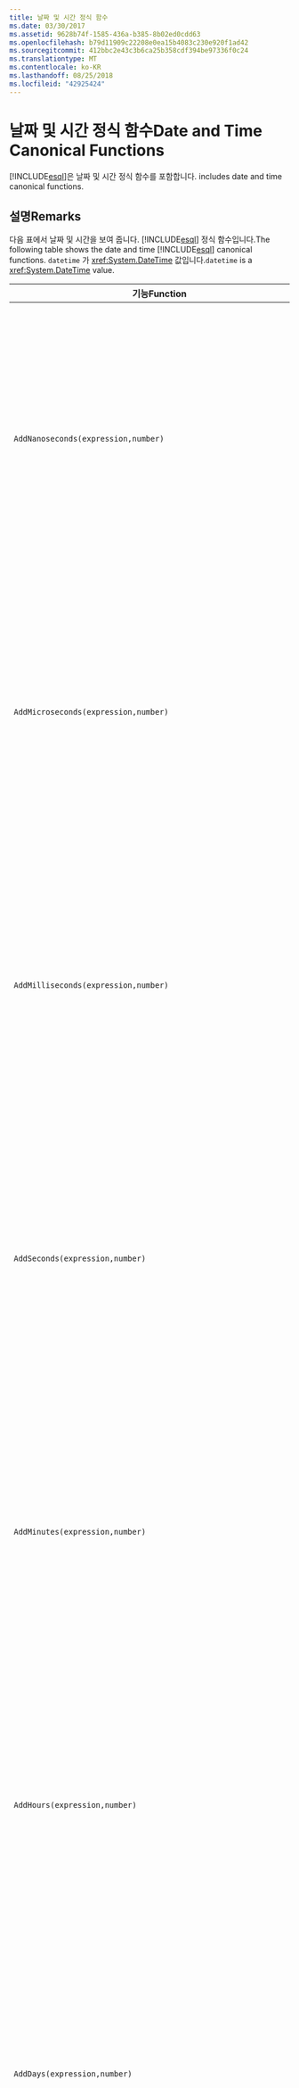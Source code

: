 ```yaml
---
title: 날짜 및 시간 정식 함수
ms.date: 03/30/2017
ms.assetid: 9628b74f-1585-436a-b385-8b02ed0cdd63
ms.openlocfilehash: b79d11909c22208e0ea15b4083c230e920f1ad42
ms.sourcegitcommit: 412bbc2e43c3b6ca25b358cdf394be97336f0c24
ms.translationtype: MT
ms.contentlocale: ko-KR
ms.lasthandoff: 08/25/2018
ms.locfileid: "42925424"
---
```

# <a name="date-and-time-canonical-functions"></a><span data-ttu-id="a46a5-102">날짜 및 시간 정식 함수</span><span class="sxs-lookup"><span data-stu-id="a46a5-102">Date and Time Canonical Functions</span></span>
[!INCLUDE[esql](../../../../../../includes/esql-md.md)]<span data-ttu-id="a46a5-103">은 날짜 및 시간 정식 함수를 포함합니다.</span><span class="sxs-lookup"><span data-stu-id="a46a5-103"> includes date and time canonical functions.</span></span>  
  
## <a name="remarks"></a><span data-ttu-id="a46a5-104">설명</span><span class="sxs-lookup"><span data-stu-id="a46a5-104">Remarks</span></span>  
 <span data-ttu-id="a46a5-105">다음 표에서 날짜 및 시간을 보여 줍니다. [!INCLUDE[esql](../../../../../../includes/esql-md.md)] 정식 함수입니다.</span><span class="sxs-lookup"><span data-stu-id="a46a5-105">The following table shows the date and time [!INCLUDE[esql](../../../../../../includes/esql-md.md)] canonical functions.</span></span> <span data-ttu-id="a46a5-106">`datetime` 가 <xref:System.DateTime> 값입니다.</span><span class="sxs-lookup"><span data-stu-id="a46a5-106">`datetime` is a <xref:System.DateTime> value.</span></span>  
  
|<span data-ttu-id="a46a5-107">기능</span><span class="sxs-lookup"><span data-stu-id="a46a5-107">Function</span></span>|<span data-ttu-id="a46a5-108">설명</span><span class="sxs-lookup"><span data-stu-id="a46a5-108">Description</span></span>|  
|--------------|-----------------|  
|`AddNanoseconds(expression,number)`|<span data-ttu-id="a46a5-109">지정된 `number`(나노초)를 `expression`에 추가합니다.</span><span class="sxs-lookup"><span data-stu-id="a46a5-109">Adds the specified `number` of nanoseconds to the `expression`.</span></span><br /><br /> <span data-ttu-id="a46a5-110">**인수**</span><span class="sxs-lookup"><span data-stu-id="a46a5-110">**Arguments**</span></span><br /><br /> <span data-ttu-id="a46a5-111">`expression`: `DateTime`, `DateTimeOffset` 또는 `Time`입니다.</span><span class="sxs-lookup"><span data-stu-id="a46a5-111">`expression`: `DateTime`, `DateTimeOffset`, or `Time`.</span></span><br /><br /> <span data-ttu-id="a46a5-112">`number`: `Int32`입니다.</span><span class="sxs-lookup"><span data-stu-id="a46a5-112">`number`: `Int32`.</span></span><br /><br /> <span data-ttu-id="a46a5-113">**반환 값**</span><span class="sxs-lookup"><span data-stu-id="a46a5-113">**Return Value**</span></span><br /><br /> <span data-ttu-id="a46a5-114">`expression`의 형식입니다.</span><span class="sxs-lookup"><span data-stu-id="a46a5-114">The type of `expression`.</span></span>|  
|`AddMicroseconds(expression,number)`|<span data-ttu-id="a46a5-115">지정된 `number`(마이크로초)를 `expression`에 추가합니다.</span><span class="sxs-lookup"><span data-stu-id="a46a5-115">Adds the specified `number` of microseconds to the `expression`.</span></span><br /><br /> <span data-ttu-id="a46a5-116">**인수**</span><span class="sxs-lookup"><span data-stu-id="a46a5-116">**Arguments**</span></span><br /><br /> <span data-ttu-id="a46a5-117">`expression`: `DateTime`, `DateTimeOffset` 또는 `Time`입니다.</span><span class="sxs-lookup"><span data-stu-id="a46a5-117">`expression`: `DateTime`, `DateTimeOffset`, or `Time`.</span></span><br /><br /> <span data-ttu-id="a46a5-118">`number`: `Int32`입니다.</span><span class="sxs-lookup"><span data-stu-id="a46a5-118">`number`: `Int32`.</span></span><br /><br /> <span data-ttu-id="a46a5-119">**반환 값**</span><span class="sxs-lookup"><span data-stu-id="a46a5-119">**Return Value**</span></span><br /><br /> <span data-ttu-id="a46a5-120">`expression`의 형식입니다.</span><span class="sxs-lookup"><span data-stu-id="a46a5-120">The type of `expression`.</span></span>|  
|`AddMilliseconds(expression,number)`|<span data-ttu-id="a46a5-121">지정된 `number`(밀리초)를 `expression`에 추가합니다.</span><span class="sxs-lookup"><span data-stu-id="a46a5-121">Adds the specified `number` of milliseconds to the `expression`.</span></span><br /><br /> <span data-ttu-id="a46a5-122">**인수**</span><span class="sxs-lookup"><span data-stu-id="a46a5-122">**Arguments**</span></span><br /><br /> <span data-ttu-id="a46a5-123">`expression`: `DateTime`, `DateTimeOffset` 또는 `Time`입니다.</span><span class="sxs-lookup"><span data-stu-id="a46a5-123">`expression`: `DateTime`, `DateTimeOffset`, or `Time`.</span></span><br /><br /> <span data-ttu-id="a46a5-124">`number`: `Int32`입니다.</span><span class="sxs-lookup"><span data-stu-id="a46a5-124">`number`: `Int32`.</span></span><br /><br /> <span data-ttu-id="a46a5-125">**반환 값**</span><span class="sxs-lookup"><span data-stu-id="a46a5-125">**Return Value**</span></span><br /><br /> <span data-ttu-id="a46a5-126">`expression`의 형식입니다.</span><span class="sxs-lookup"><span data-stu-id="a46a5-126">The type of `expression`.</span></span>|  
|`AddSeconds(expression,number)`|<span data-ttu-id="a46a5-127">지정된 `number`(초)를 `expression`에 추가합니다.</span><span class="sxs-lookup"><span data-stu-id="a46a5-127">Adds the specified `number` of seconds to the `expression`.</span></span><br /><br /> <span data-ttu-id="a46a5-128">**인수**</span><span class="sxs-lookup"><span data-stu-id="a46a5-128">**Arguments**</span></span><br /><br /> <span data-ttu-id="a46a5-129">`expression`: `DateTime`, `DateTimeOffset` 또는 `Time`입니다.</span><span class="sxs-lookup"><span data-stu-id="a46a5-129">`expression`: `DateTime`, `DateTimeOffset`, or `Time`.</span></span><br /><br /> <span data-ttu-id="a46a5-130">`number`: `Int32`입니다.</span><span class="sxs-lookup"><span data-stu-id="a46a5-130">`number`: `Int32`.</span></span><br /><br /> <span data-ttu-id="a46a5-131">**반환 값**</span><span class="sxs-lookup"><span data-stu-id="a46a5-131">**Return Value**</span></span><br /><br /> <span data-ttu-id="a46a5-132">`expression`의 형식입니다.</span><span class="sxs-lookup"><span data-stu-id="a46a5-132">The type of `expression`.</span></span>|  
|`AddMinutes(expression,number)`|<span data-ttu-id="a46a5-133">지정된 `number`(분)를 `expression`에 추가합니다.</span><span class="sxs-lookup"><span data-stu-id="a46a5-133">Adds the specified `number` of minutes to the `expression`.</span></span><br /><br /> <span data-ttu-id="a46a5-134">**인수**</span><span class="sxs-lookup"><span data-stu-id="a46a5-134">**Arguments**</span></span><br /><br /> <span data-ttu-id="a46a5-135">`expression`: `DateTime`, `DateTimeOffset` 또는 `Time`입니다.</span><span class="sxs-lookup"><span data-stu-id="a46a5-135">`expression`: `DateTime`, `DateTimeOffset`, or `Time`.</span></span><br /><br /> <span data-ttu-id="a46a5-136">`number`: `Int32`입니다.</span><span class="sxs-lookup"><span data-stu-id="a46a5-136">`number`: `Int32`.</span></span><br /><br /> <span data-ttu-id="a46a5-137">**반환 값**</span><span class="sxs-lookup"><span data-stu-id="a46a5-137">**Return Value**</span></span><br /><br /> <span data-ttu-id="a46a5-138">`expression`의 형식입니다.</span><span class="sxs-lookup"><span data-stu-id="a46a5-138">The type of `expression`.</span></span>|  
|`AddHours(expression,number)`|<span data-ttu-id="a46a5-139">지정된 `number`(시간)를 `expression`에 추가합니다.</span><span class="sxs-lookup"><span data-stu-id="a46a5-139">Adds the specified `number` of hours to the `expression`.</span></span><br /><br /> <span data-ttu-id="a46a5-140">**인수**</span><span class="sxs-lookup"><span data-stu-id="a46a5-140">**Arguments**</span></span><br /><br /> <span data-ttu-id="a46a5-141">`expression`: `DateTime`, `DateTimeOffset` 또는 `Time`입니다.</span><span class="sxs-lookup"><span data-stu-id="a46a5-141">`expression`: `DateTime`, `DateTimeOffset`, or `Time`.</span></span><br /><br /> <span data-ttu-id="a46a5-142">`number`: `Int32`입니다.</span><span class="sxs-lookup"><span data-stu-id="a46a5-142">`number`: `Int32`.</span></span><br /><br /> <span data-ttu-id="a46a5-143">**반환 값**</span><span class="sxs-lookup"><span data-stu-id="a46a5-143">**Return Value**</span></span><br /><br /> <span data-ttu-id="a46a5-144">`expression`의 형식입니다.</span><span class="sxs-lookup"><span data-stu-id="a46a5-144">The type of `expression`.</span></span>|  
|`AddDays(expression,number)`|<span data-ttu-id="a46a5-145">지정된 `number`(일)를 `expression`에 추가합니다.</span><span class="sxs-lookup"><span data-stu-id="a46a5-145">Adds the specified `number` of days to the `expression`.</span></span><br /><br /> <span data-ttu-id="a46a5-146">**인수**</span><span class="sxs-lookup"><span data-stu-id="a46a5-146">**Arguments**</span></span><br /><br /> <span data-ttu-id="a46a5-147">`expression`: `DateTime` 또는 `DateTimeOffset`입니다.</span><span class="sxs-lookup"><span data-stu-id="a46a5-147">`expression`: `DateTime` or `DateTimeOffset`.</span></span><br /><br /> <span data-ttu-id="a46a5-148">`number`: `Int32`입니다.</span><span class="sxs-lookup"><span data-stu-id="a46a5-148">`number`: `Int32`.</span></span><br /><br /> <span data-ttu-id="a46a5-149">**반환 값**</span><span class="sxs-lookup"><span data-stu-id="a46a5-149">**Return Value**</span></span><br /><br /> <span data-ttu-id="a46a5-150">`expression`의 형식입니다.</span><span class="sxs-lookup"><span data-stu-id="a46a5-150">The type of `expression`.</span></span>|  
|`AddMonths(expression,number)`|<span data-ttu-id="a46a5-151">지정된 `number`(월)를 `expression`에 추가합니다.</span><span class="sxs-lookup"><span data-stu-id="a46a5-151">Adds the specified `number` of months to the `expression`.</span></span><br /><br /> <span data-ttu-id="a46a5-152">**인수**</span><span class="sxs-lookup"><span data-stu-id="a46a5-152">**Arguments**</span></span><br /><br /> <span data-ttu-id="a46a5-153">`expression`: `DateTime` 또는 `DateTimeOffset`입니다.</span><span class="sxs-lookup"><span data-stu-id="a46a5-153">`expression`: `DateTime` or `DateTimeOffset`.</span></span><br /><br /> <span data-ttu-id="a46a5-154">`number`: `Int32`입니다.</span><span class="sxs-lookup"><span data-stu-id="a46a5-154">`number`: `Int32`.</span></span><br /><br /> <span data-ttu-id="a46a5-155">**반환 값**</span><span class="sxs-lookup"><span data-stu-id="a46a5-155">**Return Value**</span></span><br /><br /> <span data-ttu-id="a46a5-156">`expression`의 형식입니다.</span><span class="sxs-lookup"><span data-stu-id="a46a5-156">The type of `expression`.</span></span>|  
|`AddYears(expression,number)`|<span data-ttu-id="a46a5-157">지정된 `number`(연도)를 `expression`에 추가합니다.</span><span class="sxs-lookup"><span data-stu-id="a46a5-157">Adds the specified `number` of years to the `expression`.</span></span><br /><br /> <span data-ttu-id="a46a5-158">**인수**</span><span class="sxs-lookup"><span data-stu-id="a46a5-158">**Arguments**</span></span><br /><br /> <span data-ttu-id="a46a5-159">`expression`: `DateTime` 또는 `DateTimeOffset`입니다.</span><span class="sxs-lookup"><span data-stu-id="a46a5-159">`expression`: `DateTime` or `DateTimeOffset`.</span></span><br /><br /> <span data-ttu-id="a46a5-160">`number`: `Int32`입니다.</span><span class="sxs-lookup"><span data-stu-id="a46a5-160">`number`: `Int32`.</span></span><br /><br /> <span data-ttu-id="a46a5-161">**반환 값**</span><span class="sxs-lookup"><span data-stu-id="a46a5-161">**Return Value**</span></span><br /><br /> <span data-ttu-id="a46a5-162">`expression`의 형식입니다.</span><span class="sxs-lookup"><span data-stu-id="a46a5-162">The type of `expression`.</span></span>|  
|`CreateDateTime(year,month,day,hour,minute,second)`|<span data-ttu-id="a46a5-163">새 `DateTime` 값을 서버 시간대의 서버 현재 날짜 및 시간으로 반환합니다.</span><span class="sxs-lookup"><span data-stu-id="a46a5-163">Returns a new `DateTime` value as the current date and time of the server in the server's time zone.</span></span><br /><br /> <span data-ttu-id="a46a5-164">**인수**</span><span class="sxs-lookup"><span data-stu-id="a46a5-164">**Arguments**</span></span><br /><br /> <span data-ttu-id="a46a5-165">`year`, `month`, `day`, `hour`, `minute`: `Int16` 및 `Int32`입니다.</span><span class="sxs-lookup"><span data-stu-id="a46a5-165">`year`, `month`, `day`, `hour`, `minute`: `Int16` and `Int32`.</span></span><br /><br /> <span data-ttu-id="a46a5-166">`second`: `Double`입니다.</span><span class="sxs-lookup"><span data-stu-id="a46a5-166">`second`: `Double`.</span></span><br /><br /> <span data-ttu-id="a46a5-167">**반환 값**</span><span class="sxs-lookup"><span data-stu-id="a46a5-167">**Return Value**</span></span><br /><br /> <span data-ttu-id="a46a5-168">`DateTime`</span><span class="sxs-lookup"><span data-stu-id="a46a5-168">A `DateTime`.</span></span>|  
|`CreateDateTimeOffset(year,month,day,hour,minute,second,tzoffset)`|<span data-ttu-id="a46a5-169">새 `DateTimeOffset` 값을 UTC(Coordinated Universal Time)에 상대적인 서버 현재 날짜 및 시간으로 반환합니다.</span><span class="sxs-lookup"><span data-stu-id="a46a5-169">Returns a new `DateTimeOffset` value as the current date and time of the server relative to the Coordinated Universal Time (UTC).</span></span><br /><br /> <span data-ttu-id="a46a5-170">**인수**</span><span class="sxs-lookup"><span data-stu-id="a46a5-170">**Arguments**</span></span><br /><br /> <span data-ttu-id="a46a5-171">`year`, `month`, `day`, `hour`, `minute`, `tzoffset`: `Int32`입니다.</span><span class="sxs-lookup"><span data-stu-id="a46a5-171">`year`, `month`, `day`, `hour`, `minute`, `tzoffset`: `Int32`.</span></span><br /><br /> <span data-ttu-id="a46a5-172">`second`: `Double`입니다.</span><span class="sxs-lookup"><span data-stu-id="a46a5-172">`second`: `Double`.</span></span><br /><br /> <span data-ttu-id="a46a5-173">**반환 값**</span><span class="sxs-lookup"><span data-stu-id="a46a5-173">**Return Value**</span></span><br /><br /> <span data-ttu-id="a46a5-174">`DateTimeOffset`</span><span class="sxs-lookup"><span data-stu-id="a46a5-174">A `DateTimeOffset`.</span></span>|  
|`CreateTime(hour,minute,second)`|<span data-ttu-id="a46a5-175">새 `Time` 값을 현재 시간으로 반환합니다.</span><span class="sxs-lookup"><span data-stu-id="a46a5-175">Returns a new `Time` value as the current time.</span></span><br /><br /> <span data-ttu-id="a46a5-176">**인수**</span><span class="sxs-lookup"><span data-stu-id="a46a5-176">**Arguments**</span></span><br /><br /> <span data-ttu-id="a46a5-177">`hour` 및 `minute`: `Int32`입니다.</span><span class="sxs-lookup"><span data-stu-id="a46a5-177">`hour` and `minute`: `Int32`.</span></span><br /><br /> <span data-ttu-id="a46a5-178">`second`: `Double`입니다.</span><span class="sxs-lookup"><span data-stu-id="a46a5-178">`second`: `Double`.</span></span><br /><br /> <span data-ttu-id="a46a5-179">**반환 값**</span><span class="sxs-lookup"><span data-stu-id="a46a5-179">**Return Value**</span></span><br /><br /> <span data-ttu-id="a46a5-180">`Time`</span><span class="sxs-lookup"><span data-stu-id="a46a5-180">A `Time`.</span></span>|  
|`CurrentDateTime()`|<span data-ttu-id="a46a5-181">`DateTime` 값을 서버 시간대의 서버 현재 날짜 및 시간으로 반환합니다.</span><span class="sxs-lookup"><span data-stu-id="a46a5-181">Returns a `DateTime` value as the current date and time of the server in the server's time zone.</span></span><br /><br /> <span data-ttu-id="a46a5-182">**반환 값**</span><span class="sxs-lookup"><span data-stu-id="a46a5-182">**Return Value**</span></span><br /><br /> <span data-ttu-id="a46a5-183">`DateTime`</span><span class="sxs-lookup"><span data-stu-id="a46a5-183">A `DateTime`.</span></span>|  
|`CurrentDateTimeOffset()`|<span data-ttu-id="a46a5-184">현재 날짜, 시간 및 오프셋을 `DateTimeOffset`으로 반환합니다.</span><span class="sxs-lookup"><span data-stu-id="a46a5-184">Returns the current date, time and offset as a `DateTimeOffset`.</span></span><br /><br /> <span data-ttu-id="a46a5-185">**반환 값**</span><span class="sxs-lookup"><span data-stu-id="a46a5-185">**Return Value**</span></span><br /><br /> <span data-ttu-id="a46a5-186">`DateTimeOffset`</span><span class="sxs-lookup"><span data-stu-id="a46a5-186">A `DateTimeOffset`.</span></span>|  
|`CurrentUtcDateTime()`|<span data-ttu-id="a46a5-187"><xref:System.DateTime> 값을 UTS 시간대의 서버 현재 날짜 및 시간 형태로 반환합니다.</span><span class="sxs-lookup"><span data-stu-id="a46a5-187">Returns a <xref:System.DateTime> value as the current date and time of the server in the UTS time zone.</span></span><br /><br /> <span data-ttu-id="a46a5-188">**반환 값**</span><span class="sxs-lookup"><span data-stu-id="a46a5-188">**Return Value**</span></span><br /><br /> <span data-ttu-id="a46a5-189">`DateTime`</span><span class="sxs-lookup"><span data-stu-id="a46a5-189">A `DateTime`.</span></span>|  
|`Day(expression)`|<span data-ttu-id="a46a5-190">`expression`의 일 부분을 1에서 31 사이의 `Int32`로 반환합니다.</span><span class="sxs-lookup"><span data-stu-id="a46a5-190">Returns the day portion of `expression` as an `Int32` between 1 and 31.</span></span><br /><br /> <span data-ttu-id="a46a5-191">**인수**</span><span class="sxs-lookup"><span data-stu-id="a46a5-191">**Arguments**</span></span><br /><br /> <span data-ttu-id="a46a5-192">`DateTime` 및 `DateTimeOffset`입니다.</span><span class="sxs-lookup"><span data-stu-id="a46a5-192">A `DateTime` and `DateTimeOffset`.</span></span><br /><br /> <span data-ttu-id="a46a5-193">**반환 값**</span><span class="sxs-lookup"><span data-stu-id="a46a5-193">**Return Value**</span></span><br /><br /> <span data-ttu-id="a46a5-194">`Int32`입니다.</span><span class="sxs-lookup"><span data-stu-id="a46a5-194">An `Int32`.</span></span><br /><br /> <span data-ttu-id="a46a5-195">**예제**</span><span class="sxs-lookup"><span data-stu-id="a46a5-195">**Example**</span></span><br /><br /> `-- The following example returns 12.`<br /><br /> `Day(cast('03/12/1998' as DateTime))`|  
|`DayOfYear(expression)`|<span data-ttu-id="a46a5-196">`expression`의 일 부분을 1에서 366 사이의 `Int32`로 반환합니다. 여기서 366은 윤년의 마지막 날에 대해 반환됩니다.</span><span class="sxs-lookup"><span data-stu-id="a46a5-196">Returns the day portion of `expression` as an `Int32` between 1 and 366, where 366 is returned for the last day of a leap year.</span></span><br /><br /> <span data-ttu-id="a46a5-197">**인수**</span><span class="sxs-lookup"><span data-stu-id="a46a5-197">**Arguments**</span></span><br /><br /> <span data-ttu-id="a46a5-198">`DateTime` 또는 `DateTimeOffset`입니다.</span><span class="sxs-lookup"><span data-stu-id="a46a5-198">A `DateTime` or `DateTimeOffset`.</span></span><br /><br /> <span data-ttu-id="a46a5-199">**반환 값**</span><span class="sxs-lookup"><span data-stu-id="a46a5-199">**Return Value**</span></span><br /><br /> <span data-ttu-id="a46a5-200">`Int32`입니다.</span><span class="sxs-lookup"><span data-stu-id="a46a5-200">An `Int32`.</span></span>|  
|`DiffNanoseconds(startExpression,endExpression)`|<span data-ttu-id="a46a5-201">`startExpression`과 `endExpression`의 차(나노초)를 반환합니다.</span><span class="sxs-lookup"><span data-stu-id="a46a5-201">Returns the difference, in nanoseconds, between `startExpression` and `endExpression`.</span></span><br /><br /> <span data-ttu-id="a46a5-202">**인수**</span><span class="sxs-lookup"><span data-stu-id="a46a5-202">**Arguments**</span></span><br /><br /> <span data-ttu-id="a46a5-203">`startExpression`, `endExpression`: `DateTime`, `DateTimeOffset` 또는 `Time`입니다.</span><span class="sxs-lookup"><span data-stu-id="a46a5-203">`startExpression`, `endExpression`: `DateTime`, `DateTimeOffset`, or `Time`.</span></span> <span data-ttu-id="a46a5-204">**참고:** `startExpression` 고 `endExpression` 동일한 형식 이어야 합니다.  </span><span class="sxs-lookup"><span data-stu-id="a46a5-204">**Note:**  `startExpression` and `endExpression` must be of the same type.</span></span> <br /><br /> <span data-ttu-id="a46a5-205">**반환 값**</span><span class="sxs-lookup"><span data-stu-id="a46a5-205">**Return Value**</span></span><br /><br /> <span data-ttu-id="a46a5-206">`Int32`입니다.</span><span class="sxs-lookup"><span data-stu-id="a46a5-206">An `Int32`.</span></span>|  
|`DiffMilliseconds(startExpression,endExpression)`|<span data-ttu-id="a46a5-207">`startExpression`과 `endExpression`의 차(밀리초)를 반환합니다.</span><span class="sxs-lookup"><span data-stu-id="a46a5-207">Returns the difference, in milliseconds, between `startExpression` and `endExpression`.</span></span><br /><br /> <span data-ttu-id="a46a5-208">**인수**</span><span class="sxs-lookup"><span data-stu-id="a46a5-208">**Arguments**</span></span><br /><br /> <span data-ttu-id="a46a5-209">`startExpression`, `endExpression`: `DateTime`, `DateTimeOffset` 또는 `Time`입니다.</span><span class="sxs-lookup"><span data-stu-id="a46a5-209">`startExpression`, `endExpression`: `DateTime`, `DateTimeOffset`, or `Time`.</span></span> <span data-ttu-id="a46a5-210">**참고:** `startExpression` 고 `endExpression` 동일한 형식 이어야 합니다.  </span><span class="sxs-lookup"><span data-stu-id="a46a5-210">**Note:**  `startExpression` and `endExpression` must be of the same type.</span></span> <br /><br /> <span data-ttu-id="a46a5-211">**반환 값**</span><span class="sxs-lookup"><span data-stu-id="a46a5-211">**Return Value**</span></span><br /><br /> <span data-ttu-id="a46a5-212">`Int32`입니다.</span><span class="sxs-lookup"><span data-stu-id="a46a5-212">An `Int32`.</span></span>|  
|`DiffMicroseconds(startExpression,endExpression)`|<span data-ttu-id="a46a5-213">`startExpression`과 `endExpression`의 차(마이크로초)를 반환합니다.</span><span class="sxs-lookup"><span data-stu-id="a46a5-213">Returns the difference, in microseconds, between `startExpression` and `endExpression`.</span></span><br /><br /> <span data-ttu-id="a46a5-214">**인수**</span><span class="sxs-lookup"><span data-stu-id="a46a5-214">**Arguments**</span></span><br /><br /> <span data-ttu-id="a46a5-215">`startExpression`, `endExpression`: `DateTime`, `DateTimeOffset` 또는 `Time`입니다.</span><span class="sxs-lookup"><span data-stu-id="a46a5-215">`startExpression`, `endExpression`: `DateTime`, `DateTimeOffset`, or `Time`.</span></span> <span data-ttu-id="a46a5-216">**참고:** `startExpression` 고 `endExpression` 동일한 형식 이어야 합니다.  </span><span class="sxs-lookup"><span data-stu-id="a46a5-216">**Note:**  `startExpression` and `endExpression` must be of the same type.</span></span> <br /><br /> <span data-ttu-id="a46a5-217">**반환 값**</span><span class="sxs-lookup"><span data-stu-id="a46a5-217">**Return Value**</span></span><br /><br /> <span data-ttu-id="a46a5-218">`Int32`입니다.</span><span class="sxs-lookup"><span data-stu-id="a46a5-218">An `Int32`.</span></span>|  
|`DiffSeconds(startExpression,endExpression)`|<span data-ttu-id="a46a5-219">`startExpression`과 `endExpression`의 차(초)를 반환합니다.</span><span class="sxs-lookup"><span data-stu-id="a46a5-219">Returns the difference, in seconds, between `startExpression` and `endExpression`.</span></span><br /><br /> <span data-ttu-id="a46a5-220">**인수**</span><span class="sxs-lookup"><span data-stu-id="a46a5-220">**Arguments**</span></span><br /><br /> <span data-ttu-id="a46a5-221">`startExpression`, `endExpression`: `DateTime`, `DateTimeOffset` 또는 `Time`입니다.</span><span class="sxs-lookup"><span data-stu-id="a46a5-221">`startExpression`, `endExpression`: `DateTime`, `DateTimeOffset`, or `Time`.</span></span> <span data-ttu-id="a46a5-222">**참고:** `startExpression` 고 `endExpression` 동일한 형식 이어야 합니다.  </span><span class="sxs-lookup"><span data-stu-id="a46a5-222">**Note:**  `startExpression` and `endExpression` must be of the same type.</span></span> <br /><br /> <span data-ttu-id="a46a5-223">**반환 값**</span><span class="sxs-lookup"><span data-stu-id="a46a5-223">**Return Value**</span></span><br /><br /> <span data-ttu-id="a46a5-224">`Int32`입니다.</span><span class="sxs-lookup"><span data-stu-id="a46a5-224">An `Int32`.</span></span>|  
|`DiffMinutes(startExpression,endExpression)`|<span data-ttu-id="a46a5-225">`startExpression`과 `endExpression`의 차(분)를 반환합니다.</span><span class="sxs-lookup"><span data-stu-id="a46a5-225">Returns the difference, in minutes, between `startExpression` and `endExpression`.</span></span><br /><br /> <span data-ttu-id="a46a5-226">**인수**</span><span class="sxs-lookup"><span data-stu-id="a46a5-226">**Arguments**</span></span><br /><br /> <span data-ttu-id="a46a5-227">`startExpression`, `endExpression`: `DateTime`, `DateTimeOffset` 또는 `Time`입니다.</span><span class="sxs-lookup"><span data-stu-id="a46a5-227">`startExpression`, `endExpression`: `DateTime`, `DateTimeOffset`, or `Time`.</span></span> <span data-ttu-id="a46a5-228">**참고:** `startExpression` 고 `endExpression` 동일한 형식 이어야 합니다.  </span><span class="sxs-lookup"><span data-stu-id="a46a5-228">**Note:**  `startExpression` and `endExpression` must be of the same type.</span></span> <br /><br /> <span data-ttu-id="a46a5-229">**반환 값**</span><span class="sxs-lookup"><span data-stu-id="a46a5-229">**Return Value**</span></span><br /><br /> <span data-ttu-id="a46a5-230">`Int32`입니다.</span><span class="sxs-lookup"><span data-stu-id="a46a5-230">An `Int32`.</span></span>|  
|`DiffHours(startExpression,endExpression)`|<span data-ttu-id="a46a5-231">`startExpression`과 `endExpression`의 차(시간)를 반환합니다.</span><span class="sxs-lookup"><span data-stu-id="a46a5-231">Returns the difference, in hours, between `startExpression` and `endExpression`.</span></span><br /><br /> <span data-ttu-id="a46a5-232">**인수**</span><span class="sxs-lookup"><span data-stu-id="a46a5-232">**Arguments**</span></span><br /><br /> <span data-ttu-id="a46a5-233">`startExpression`, `endExpression`: `DateTime`, `DateTimeOffset` 또는 `Time`입니다.</span><span class="sxs-lookup"><span data-stu-id="a46a5-233">`startExpression`, `endExpression`: `DateTime`, `DateTimeOffset`, or `Time`.</span></span> <span data-ttu-id="a46a5-234">**참고:** `startExpression` 고 `endExpression` 동일한 형식 이어야 합니다.  </span><span class="sxs-lookup"><span data-stu-id="a46a5-234">**Note:**  `startExpression` and `endExpression` must be of the same type.</span></span> <br /><br /> <span data-ttu-id="a46a5-235">**반환 값**</span><span class="sxs-lookup"><span data-stu-id="a46a5-235">**Return Value**</span></span><br /><br /> <span data-ttu-id="a46a5-236">`Int32`입니다.</span><span class="sxs-lookup"><span data-stu-id="a46a5-236">An `Int32`.</span></span>|  
|`DiffDays(startExpression,endExpression)`|<span data-ttu-id="a46a5-237">`startExpression`과 `endExpression`의 차(일)를 반환합니다.</span><span class="sxs-lookup"><span data-stu-id="a46a5-237">Returns the difference, in days, between `startExpression` and `endExpression`.</span></span><br /><br /> <span data-ttu-id="a46a5-238">**인수**</span><span class="sxs-lookup"><span data-stu-id="a46a5-238">**Arguments**</span></span><br /><br /> <span data-ttu-id="a46a5-239">`startExpression`: `endExpression`, `DateTime` 또는 `DateTimeOffset`입니다.</span><span class="sxs-lookup"><span data-stu-id="a46a5-239">`startExpression`, `endExpression`: `DateTime` or `DateTimeOffset`.</span></span> <span data-ttu-id="a46a5-240">**참고:** `startExpression` 고 `endExpression` 동일한 형식 이어야 합니다.  </span><span class="sxs-lookup"><span data-stu-id="a46a5-240">**Note:**  `startExpression` and `endExpression` must be of the same type.</span></span> <br /><br /> <span data-ttu-id="a46a5-241">**반환 값**</span><span class="sxs-lookup"><span data-stu-id="a46a5-241">**Return Value**</span></span><br /><br /> <span data-ttu-id="a46a5-242">`Int32`입니다.</span><span class="sxs-lookup"><span data-stu-id="a46a5-242">An `Int32`.</span></span>|  
|`DiffMonths(startExpression,endExpression)`|<span data-ttu-id="a46a5-243">`startExpression`과 `endExpression`의 차(월)를 반환합니다.</span><span class="sxs-lookup"><span data-stu-id="a46a5-243">Returns the difference, in months, between `startExpression` and `endExpression`.</span></span><br /><br /> <span data-ttu-id="a46a5-244">**인수**</span><span class="sxs-lookup"><span data-stu-id="a46a5-244">**Arguments**</span></span><br /><br /> <span data-ttu-id="a46a5-245">`startExpression`: `endExpression`, `DateTime` 또는 `DateTimeOffset`입니다.</span><span class="sxs-lookup"><span data-stu-id="a46a5-245">`startExpression`, `endExpression`: `DateTime` or `DateTimeOffset`.</span></span> <span data-ttu-id="a46a5-246">**참고:** `startExpression` 고 `endExpression` 동일한 형식 이어야 합니다.  </span><span class="sxs-lookup"><span data-stu-id="a46a5-246">**Note:**  `startExpression` and `endExpression` must be of the same type.</span></span> <br /><br /> <span data-ttu-id="a46a5-247">**반환 값**</span><span class="sxs-lookup"><span data-stu-id="a46a5-247">**Return Value**</span></span><br /><br /> <span data-ttu-id="a46a5-248">`Int32`입니다.</span><span class="sxs-lookup"><span data-stu-id="a46a5-248">An `Int32`.</span></span>|  
|`DiffYears(startExpression,endExpression)`|<span data-ttu-id="a46a5-249">`startExpression`과 `endExpression`의 차(연도)를 반환합니다.</span><span class="sxs-lookup"><span data-stu-id="a46a5-249">Returns the difference, in years, between `startExpression` and `endExpression`.</span></span><br /><br /> <span data-ttu-id="a46a5-250">**인수**</span><span class="sxs-lookup"><span data-stu-id="a46a5-250">**Arguments**</span></span><br /><br /> <span data-ttu-id="a46a5-251">`startExpression`: `endExpression`, `DateTime` 또는 `DateTimeOffset`입니다.</span><span class="sxs-lookup"><span data-stu-id="a46a5-251">`startExpression`, `endExpression`: `DateTime` or `DateTimeOffset`.</span></span> <span data-ttu-id="a46a5-252">**참고:** `startExpression` 고 `endExpression` 동일한 형식 이어야 합니다.  </span><span class="sxs-lookup"><span data-stu-id="a46a5-252">**Note:**  `startExpression` and `endExpression` must be of the same type.</span></span> <br /><br /> <span data-ttu-id="a46a5-253">**반환 값**</span><span class="sxs-lookup"><span data-stu-id="a46a5-253">**Return Value**</span></span><br /><br /> <span data-ttu-id="a46a5-254">`Int32`입니다.</span><span class="sxs-lookup"><span data-stu-id="a46a5-254">An `Int32`.</span></span>|  
|`GetTotalOffsetMinutes(datetimeoffset)`|<span data-ttu-id="a46a5-255">GMT에서 `datetimeoffset`을 차감한 시간(분)을 반환합니다.</span><span class="sxs-lookup"><span data-stu-id="a46a5-255">Returns the number of minutes that the `datetimeoffset` is offset from GMT.</span></span> <span data-ttu-id="a46a5-256">이 값은 일반적으로 +780에서 -780(+13시간에서 -13시간) 사이입니다.</span><span class="sxs-lookup"><span data-stu-id="a46a5-256">This is generally between +780 and -780 (+ or - 13 hrs).</span></span> <span data-ttu-id="a46a5-257">**참고:** 이 함수가 SQL Server 2008 에서만 지원 됩니다.</span><span class="sxs-lookup"><span data-stu-id="a46a5-257">**Note:**  This function is supported in SQL Server 2008 only.</span></span> <br /><br /> <span data-ttu-id="a46a5-258">**인수**</span><span class="sxs-lookup"><span data-stu-id="a46a5-258">**Arguments**</span></span><br /><br /> <span data-ttu-id="a46a5-259">`DateTimeOffset`</span><span class="sxs-lookup"><span data-stu-id="a46a5-259">A `DateTimeOffset`.</span></span><br /><br /> <span data-ttu-id="a46a5-260">**반환 값**</span><span class="sxs-lookup"><span data-stu-id="a46a5-260">**Return Value**</span></span><br /><br /> <span data-ttu-id="a46a5-261">`Int32`입니다.</span><span class="sxs-lookup"><span data-stu-id="a46a5-261">An `Int32`.</span></span>|  
|`Hour(expression)`|<span data-ttu-id="a46a5-262">`expression`의 시간 부분을 0에서 23 사이의 `Int32`로 반환합니다.</span><span class="sxs-lookup"><span data-stu-id="a46a5-262">Returns the hour portion of `expression` as an `Int32` between 0 and 23.</span></span><br /><br /> <span data-ttu-id="a46a5-263">**인수**</span><span class="sxs-lookup"><span data-stu-id="a46a5-263">**Arguments**</span></span><br /><br /> <span data-ttu-id="a46a5-264">`DateTime, Time` 및 `DateTimeOffset`입니다.</span><span class="sxs-lookup"><span data-stu-id="a46a5-264">A `DateTime, Time` and `DateTimeOffset`.</span></span><br /><br /> <span data-ttu-id="a46a5-265">**예제**</span><span class="sxs-lookup"><span data-stu-id="a46a5-265">**Example**</span></span><br /><br /> `-- The following example returns 22.`<br /><br /> `Hour(cast('22:35:5' as DateTime))`|  
|`Millisecond(expression)`|<span data-ttu-id="a46a5-266">`expression`의 밀리초 부분을 0에서 999 사이의 `Int32`로 반환합니다.</span><span class="sxs-lookup"><span data-stu-id="a46a5-266">Returns the milliseconds portion of `expression` as an `Int32` between 0 and 999.</span></span><br /><br /> <span data-ttu-id="a46a5-267">**인수**</span><span class="sxs-lookup"><span data-stu-id="a46a5-267">**Arguments**</span></span><br /><br /> <span data-ttu-id="a46a5-268">`DateTime, Time` 및 `DateTimeOffset`입니다.</span><span class="sxs-lookup"><span data-stu-id="a46a5-268">A `DateTime, Time` and `DateTimeOffset`.</span></span><br /><br /> <span data-ttu-id="a46a5-269">**반환 값**</span><span class="sxs-lookup"><span data-stu-id="a46a5-269">**Return Value**</span></span><br /><br /> <span data-ttu-id="a46a5-270">`Int32`입니다.</span><span class="sxs-lookup"><span data-stu-id="a46a5-270">An `Int32`.</span></span>|  
|`Minute(expression)`|<span data-ttu-id="a46a5-271">`expression`의 분 부분을 0에서 59 사이의 `Int32`로 반환합니다.</span><span class="sxs-lookup"><span data-stu-id="a46a5-271">Returns the minute portion of `expression` as an `Int32` between 0 and 59.</span></span><br /><br /> <span data-ttu-id="a46a5-272">**인수**</span><span class="sxs-lookup"><span data-stu-id="a46a5-272">**Arguments**</span></span><br /><br /> <span data-ttu-id="a46a5-273">`DateTime, Time` 또는 `DateTimeOffset`입니다.</span><span class="sxs-lookup"><span data-stu-id="a46a5-273">A `DateTime, Time` or `DateTimeOffset`.</span></span><br /><br /> <span data-ttu-id="a46a5-274">**반환 값**</span><span class="sxs-lookup"><span data-stu-id="a46a5-274">**Return Value**</span></span><br /><br /> <span data-ttu-id="a46a5-275">`Int32`입니다.</span><span class="sxs-lookup"><span data-stu-id="a46a5-275">An `Int32`.</span></span><br /><br /> <span data-ttu-id="a46a5-276">**예제**</span><span class="sxs-lookup"><span data-stu-id="a46a5-276">**Example**</span></span><br /><br /> `-- The following example returns 35`<br /><br /> `Minute(cast('22:35:5' as DateTime))`|  
|`Month(expression)`|<span data-ttu-id="a46a5-277">`expression`의 월 부분을 1에서 12 사이의 `Int32`로 반환합니다.</span><span class="sxs-lookup"><span data-stu-id="a46a5-277">Returns the month portion of `expression` as an `Int32` between 1 and 12.</span></span><br /><br /> <span data-ttu-id="a46a5-278">**인수**</span><span class="sxs-lookup"><span data-stu-id="a46a5-278">**Arguments**</span></span><br /><br /> <span data-ttu-id="a46a5-279">`DateTime` 또는 `DateTimeOffset`입니다.</span><span class="sxs-lookup"><span data-stu-id="a46a5-279">A `DateTime` or `DateTimeOffset`.</span></span><br /><br /> <span data-ttu-id="a46a5-280">**반환 값**</span><span class="sxs-lookup"><span data-stu-id="a46a5-280">**Return Value**</span></span><br /><br /> <span data-ttu-id="a46a5-281">`Int32`입니다.</span><span class="sxs-lookup"><span data-stu-id="a46a5-281">An `Int32`.</span></span><br /><br /> <span data-ttu-id="a46a5-282">**예제**</span><span class="sxs-lookup"><span data-stu-id="a46a5-282">**Example**</span></span><br /><br /> `-- The following example returns 3.`<br /><br /> `Month(cast('03/12/1998' as DateTime))`|  
|`Second(expression)`|<span data-ttu-id="a46a5-283">`expression`의 초 부분을 0에서 59 사이의 `Int32`로 반환합니다.</span><span class="sxs-lookup"><span data-stu-id="a46a5-283">Returns the seconds portion of `expression` as an `Int32` between 0 and 59.</span></span><br /><br /> <span data-ttu-id="a46a5-284">**인수**</span><span class="sxs-lookup"><span data-stu-id="a46a5-284">**Arguments**</span></span><br /><br /> <span data-ttu-id="a46a5-285">`DateTime, Time` 및 `DateTimeOffset`입니다.</span><span class="sxs-lookup"><span data-stu-id="a46a5-285">A `DateTime, Time` and `DateTimeOffset`.</span></span><br /><br /> <span data-ttu-id="a46a5-286">**반환 값**</span><span class="sxs-lookup"><span data-stu-id="a46a5-286">**Return Value**</span></span><br /><br /> <span data-ttu-id="a46a5-287">`Int32`입니다.</span><span class="sxs-lookup"><span data-stu-id="a46a5-287">An `Int32`.</span></span><br /><br /> <span data-ttu-id="a46a5-288">**예제**</span><span class="sxs-lookup"><span data-stu-id="a46a5-288">**Example**</span></span><br /><br /> `-- The following example returns 5`<br /><br /> `Second(cast('22:35:5' as DateTime))`|  
|`TruncateTime(expression)`|<span data-ttu-id="a46a5-289">시간 값이 잘린 `expression`을 반환합니다.</span><span class="sxs-lookup"><span data-stu-id="a46a5-289">Returns the `expression`, with the time values truncated.</span></span><br /><br /> <span data-ttu-id="a46a5-290">**인수**</span><span class="sxs-lookup"><span data-stu-id="a46a5-290">**Arguments**</span></span><br /><br /> <span data-ttu-id="a46a5-291">`DateTime` 또는 `DateTimeOffset`입니다.</span><span class="sxs-lookup"><span data-stu-id="a46a5-291">A `DateTime` or `DateTimeOffset`.</span></span><br /><br /> <span data-ttu-id="a46a5-292">**반환 값**</span><span class="sxs-lookup"><span data-stu-id="a46a5-292">**Return Value**</span></span><br /><br /> <span data-ttu-id="a46a5-293">`expression`의 형식입니다.</span><span class="sxs-lookup"><span data-stu-id="a46a5-293">The type of `expression`.</span></span>|  
|`Year(expression)`|<span data-ttu-id="a46a5-294">`expression`의 연도 부분을 `Int32` `YYYY`로 반환합니다.</span><span class="sxs-lookup"><span data-stu-id="a46a5-294">Returns the year portion of `expression` as an `Int32` `YYYY`.</span></span><br /><br /> <span data-ttu-id="a46a5-295">**인수**</span><span class="sxs-lookup"><span data-stu-id="a46a5-295">**Arguments**</span></span><br /><br /> <span data-ttu-id="a46a5-296">`DateTime` 및 `DateTimeOffset`입니다.</span><span class="sxs-lookup"><span data-stu-id="a46a5-296">A `DateTime` and `DateTimeOffset`.</span></span><br /><br /> <span data-ttu-id="a46a5-297">**반환 값**</span><span class="sxs-lookup"><span data-stu-id="a46a5-297">**Return Value**</span></span><br /><br /> <span data-ttu-id="a46a5-298">`Int32`입니다.</span><span class="sxs-lookup"><span data-stu-id="a46a5-298">An `Int32`.</span></span><br /><br /> <span data-ttu-id="a46a5-299">**예제**</span><span class="sxs-lookup"><span data-stu-id="a46a5-299">**Example**</span></span><br /><br /> `-- The following example returns 1998.`<br /><br /> `Year(cast('03/12/1998' as DateTime))`|  
  
 <span data-ttu-id="a46a5-300">이러한 함수는 `null`이 입력되면 `null`을 반환합니다.</span><span class="sxs-lookup"><span data-stu-id="a46a5-300">These functions will return `null` if given `null` input.</span></span>  
  
 <span data-ttu-id="a46a5-301">동일한 기능을 Microsoft SQL 클라이언트 관리 공급자에서 사용할 수 있습니다.</span><span class="sxs-lookup"><span data-stu-id="a46a5-301">Equivalent functionality is available in the Microsoft SQL Client Managed Provider.</span></span> <span data-ttu-id="a46a5-302">자세한 내용은 [Entity Framework 함수에 대 한 SqlClient](../../../../../../docs/framework/data/adonet/ef/sqlclient-for-ef-functions.md)합니다.</span><span class="sxs-lookup"><span data-stu-id="a46a5-302">For more information, see [SqlClient for Entity Framework Functions](../../../../../../docs/framework/data/adonet/ef/sqlclient-for-ef-functions.md).</span></span>  
  
## <a name="see-also"></a><span data-ttu-id="a46a5-303">참고 항목</span><span class="sxs-lookup"><span data-stu-id="a46a5-303">See Also</span></span>  
 [<span data-ttu-id="a46a5-304">정식 함수</span><span class="sxs-lookup"><span data-stu-id="a46a5-304">Canonical Functions</span></span>](../../../../../../docs/framework/data/adonet/ef/language-reference/canonical-functions.md)
